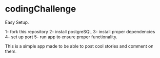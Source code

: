 # codingChallenge

Easy Setup. 

1- fork this repository
2- install postgreSQL
3- install proper dependencies
4- set up port
5- run app to ensure proper functionality.

This is a simple app made to be able to post cool stories and comment on them.
